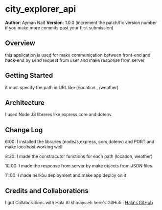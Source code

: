 # city_explorer_api

**Author**: Ayman Naif
**Version**: 1.0.0 (increment the patch/fix version number if you make more commits past your first submission)

## Overview

this application is used for make communication between front-end and back-end by send request from user and make response from server

## Getting Started

it must specify the path in URL like (/location , /weather)

## Architecture

I used Node JS libreres like express core and dotenv

## Change Log

6:00: I installed the libraries (nodeJs,express, cors,dotenv) and PORT and make localhost working well

8:30: I made the constracutor functions for each path (location, weather)

10:00: I made the response from server by make objects from JSON files

11:00: I made herkou deployment and make app deploy on it

## Credits and Collaborations

I got Collaborations with Hala Al khmaysieh here's GitHub : [Hala's GitHub](https://github.com/Halakhamayseh)
